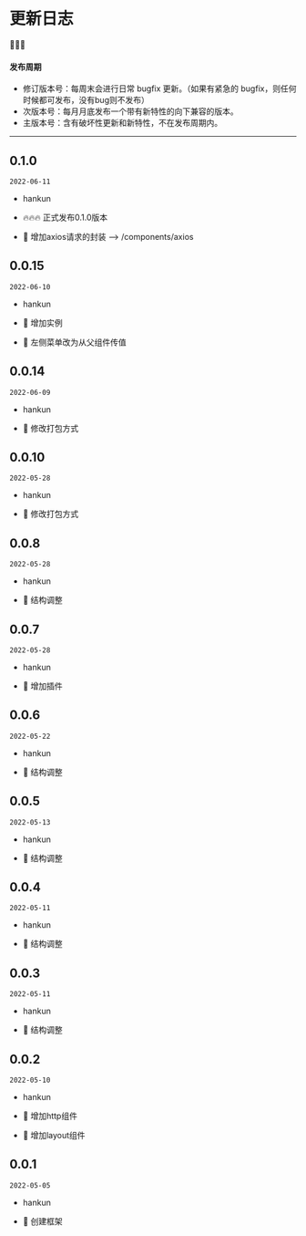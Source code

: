 # 更新日志

🌟🐞🔥

#### 发布周期

- 修订版本号：每周末会进行日常 bugfix 更新。（如果有紧急的 bugfix，则任何时候都可发布，没有bug则不发布）
- 次版本号：每月月底发布一个带有新特性的向下兼容的版本。
- 主版本号：含有破坏性更新和新特性，不在发布周期内。

---

## 0.1.0

`2022-06-11`
- hankun

- 🔥🔥🔥 正式发布0.1.0版本
- 🌟 增加axios请求的封装  --> /components/axios

## 0.0.15

`2022-06-10`
- hankun

- 🌟 增加实例
- 🌟 左侧菜单改为从父组件传值

## 0.0.14

`2022-06-09`
- hankun

- 🌟 修改打包方式

## 0.0.10

`2022-05-28`
- hankun

- 🌟 修改打包方式

## 0.0.8

`2022-05-28`
- hankun

- 🌟 结构调整

## 0.0.7

`2022-05-28`
- hankun

- 🌟 增加插件

## 0.0.6

`2022-05-22`
- hankun

- 🌟 结构调整

## 0.0.5

`2022-05-13`
- hankun

- 🌟 结构调整

## 0.0.4

`2022-05-11`
- hankun

- 🌟 结构调整

## 0.0.3

`2022-05-11`
- hankun

- 🌟 结构调整

## 0.0.2

`2022-05-10`
- hankun

- 🌟 增加http组件
- 🌟 增加layout组件

## 0.0.1

`2022-05-05`
- hankun

- 🌟 创建框架